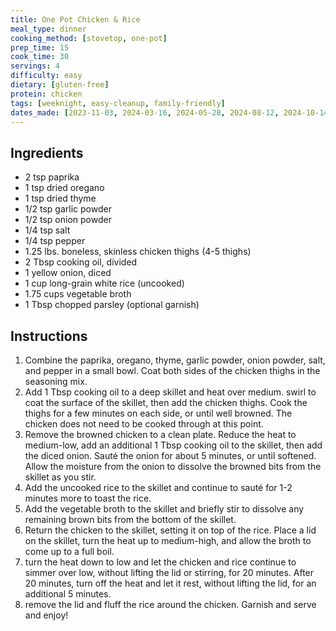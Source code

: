 ```yaml
---
title: One Pot Chicken & Rice
meal_type: dinner
cooking_method: [stovetop, one-pot]
prep_time: 15
cook_time: 30
servings: 4
difficulty: easy
dietary: [gluten-free]
protein: chicken
tags: [weeknight, easy-cleanup, family-friendly]
dates_made: [2023-11-03, 2024-03-16, 2024-05-28, 2024-08-12, 2024-10-14, 2024-12-09, 2025-01-30, 2025-05-12]
---
```


## Ingredients

- 2 tsp paprika
- 1 tsp dried oregano
- 1 tsp dried thyme
- 1/2 tsp garlic powder
- 1/2 tsp onion powder
- 1/4 tsp salt
- 1/4 tsp pepper
- 1.25 lbs. boneless, skinless chicken thighs (4-5 thighs)
- 2 Tbsp cooking oil, divided
- 1 yellow onion, diced
- 1 cup long-grain white rice (uncooked)
- 1.75 cups vegetable broth
- 1 Tbsp chopped parsley (optional garnish)

## Instructions

1. Combine the paprika, oregano, thyme, garlic powder, onion powder, salt, and pepper in a small bowl. Coat both sides of the chicken thighs in the seasoning mix.
2. Add 1 Tbsp cooking oil to a deep skillet and heat over medium. swirl to coat the surface of the skillet, then add the chicken thighs. Cook the thighs for a few minutes on each side, or until well browned. The chicken does not need to be cooked through at this point.
3. Remove the browned chicken to a clean plate. Reduce the heat to medium-low, add an additional 1 Tbsp cooking oil to the skillet, then add the diced onion. Sauté the onion for about 5 minutes, or until softened. Allow the moisture from the onion to dissolve the browned bits from the skillet as you stir.
4. Add the uncooked rice to the skillet and continue to sauté for 1-2 minutes more to toast the rice.
5. Add the vegetable broth to the skillet and briefly stir to dissolve any remaining brown bits from the bottom of the skillet.
6. Return the chicken to the skillet, setting it on top of the rice. Place a lid on the skillet, turn the heat up to medium-high, and allow the broth to come up to a full boil.
7. turn the heat down to low and let the chicken and rice continue to simmer over low, without lifting the lid or stirring, for 20 minutes. After 20 minutes, turn off the heat and let it rest, without lifting the lid, for an additional 5 minutes.
8. remove the lid and fluff the rice around the chicken. Garnish and serve and enjoy!
